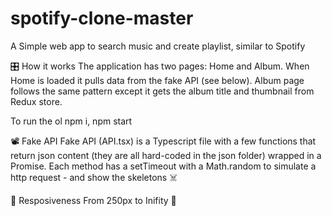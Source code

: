# spotify-clone-master
A Simple web app to search music and create playlist, similar to Spotify


🎛 How it works
The application has two pages: Home and Album. When Home is loaded it pulls data from the fake API (see below). Album page follows the same pattern except it gets the album title and thumbnail from Redux store.

To run the ol npm i, npm start

📽 Fake API
Fake API (API.tsx) is a Typescript file with a few functions that return json content (they are all hard-coded in the json folder) wrapped in a Promise. Each method has a setTimeout with a Math.random to simulate a http request - and show the skeletons ☠️

📱 Resposiveness
From 250px to Inifity 🚀

